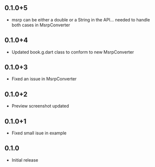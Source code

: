 ## 0.1.0+5

* msrp can be either a double or a String in the API... needed to handle both cases in MsrpConverter

## 0.1.0+4

* Updated book.g.dart class to conform to new MsrpConverter

## 0.1.0+3

* Fixed an issue in MsrpConverter

## 0.1.0+2

* Preview screenshot updated

## 0.1.0+1

* Fixed small isue in example

## 0.1.0

* Initial release
